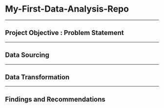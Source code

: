# My-First-Data-Analysis-Repo
----
## Project Objective : Problem Statement

----
## Data Sourcing

----
## Data Transformation
---

## Findings and Recommendations
